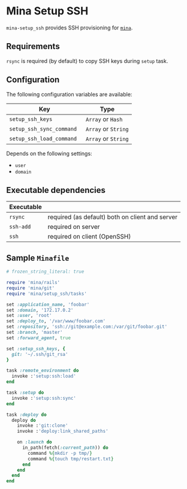 # Mina Setup SSH

``mina-setup_ssh`` provides SSH provisioning for [``mina``][mina-deploy].

## Requirements

``rsync`` is required (by default) to copy SSH keys during ``setup`` task.

## Configuration

The following configuration variables are available:

| Key                         | Type                    |
| --------------------------- | ----------------------- |
| ``setup_ssh_keys``          | ``Array`` or ``Hash``   |
| ``setup_ssh_sync_command `` | ``Array`` or ``String`` |
| ``setup_ssh_load_command``  | ``Array`` or ``String`` |

Depends on the following settings:

* ``user``
* ``domain``

## Executable dependencies

| Executable  |                                                 |
| ----------- | ----------------------------------------------- |
| ``rsync``   | required (as default) both on client and server |
| ``ssh-add`` | required on server                              |
| ``ssh``     | required on client (OpenSSH)                    |

## Sample ``Minafile``

```ruby
# frozen_string_literal: true

require 'mina/rails'
require 'mina/git'
require 'mina/setup_ssh/tasks'

set :application_name, 'foobar'
set :domain, '172.17.0.2'
set :user, 'root'
set :deploy_to, '/var/www/foobar.com'
set :repository, 'ssh://git@example.com:/var/git/foobar.git'
set :branch, 'master'
set :forward_agent, true

set :setup_ssh_keys, {
  git: '~/.ssh/git_rsa'
}

task :remote_environment do
  invoke :'setup:ssh:load'
end

task :setup do
  invoke :'setup:ssh:sync'
end

task :deploy do
  deploy do
    invoke :'git:clone'
    invoke :'deploy:link_shared_paths'

    on :launch do
      in_path(fetch(:current_path)) do
        command %{mkdir -p tmp/}
        command %{touch tmp/restart.txt}
      end
    end
  end
end
```

[mina-deploy]: https://github.com/mina-deploy
